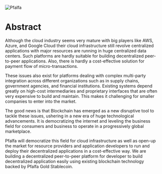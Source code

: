 
![Pfalfa](https://dev.my.id/pfalfa-wp/logo.jpg "Pfalfa Logo")

# Abstract

Although the cloud industry seems very mature with big players like AWS, Azure, and Google Cloud their cloud infrastructure still revolve centralized applications with major resources are running in huge centralized data centers. Such platforms are hardly suitable for building decentralized peer-to-peer applications. Also, there is hardly a cost-effective solution for payment flow of micro-transactions.

These issues also exist for platforms dealing with complex multi-party integration across different organizations such as in supply chains, government agencies, and financial institutions. Existing systems depend greatly on high-cost intermediaries and proprietary interfaces that are often very expensive to build and maintain. This makes it challenging for smaller companies to enter into the market.

The good news is that Blockchain has emerged as a new disruptive tool to tackle these issues, ushering in a new era of huge technological advancements. It is democratizing the internet and leveling the business field for consumers and business to operate in a progressively global marketplace.

Pfalfa will democratize this field for cloud infrastructure as well as open-up the market for resource providers and application developers to run and deploy their decentralized applications in a cost-effective way. We are building a decentralized peer-to-peer platform for developer to build decentralized application easily using existing blockchain technology backed by Pfalfa Gold Stablecoin.